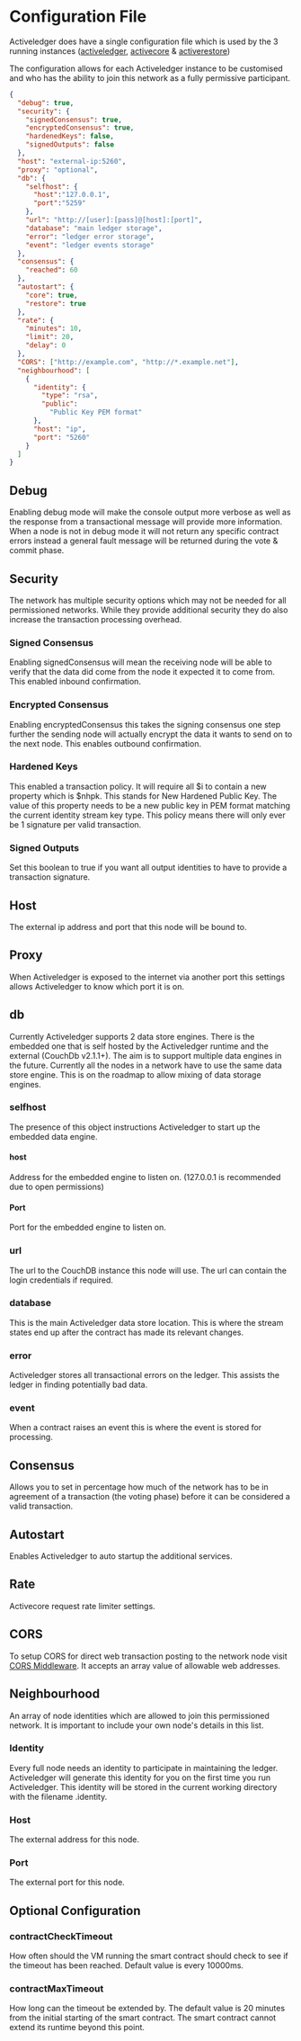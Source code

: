 # Configuration File

Activeledger does have a single configuration file which is used by the 3 running instances ([activeledger](ledger.md), [activecore](core.md) & [activerestore](restore.md))

The configuration allows for each Activeledger instance to be customised and who has the ability to join this network as a fully permissive participant.

```json
{  
  "debug": true,
  "security": {
    "signedConsensus": true,
    "encryptedConsensus": true,
    "hardenedKeys": false,
    "signedOutputs": false
  },
  "host": "external-ip:5260",
  "proxy": "optional",
  "db": {
    "selfhost": {
      "host":"127.0.0.1",
      "port":"5259"
    },
    "url": "http://[user]:[pass]@[host]:[port]",
    "database": "main ledger storage",
    "error": "ledger error storage",
    "event": "ledger events storage"
  },
  "consensus": {
    "reached": 60
  },
  "autostart": {
    "core": true,
    "restore": true
  },
  "rate": {
    "minutes": 10,
    "limit": 20,
    "delay": 0
  },
  "CORS": ["http://example.com", "http://*.example.net"],
  "neighbourhood": [
    {
      "identity": {
        "type": "rsa",
        "public":
          "Public Key PEM format"
      },
      "host": "ip",
      "port": "5260"
    }
  ]
}
```

## Debug

Enabling debug mode will make the console output more verbose as well as the response from a transactional message will provide more information. When a node is not in debug mode it will not return any specific contract errors instead a general fault message will be returned during the vote & commit phase.

## Security

The network has multiple security options which may not be needed for all permissioned networks. While they provide additional security they do also increase the transaction processing overhead.

### Signed Consensus

Enabling signedConsensus will mean the receiving node will be able to verify that the data did come from the node it expected it to come from. This enabled inbound confirmation.

### Encrypted Consensus

Enabling encryptedConsensus this takes the signing consensus one step further the sending node will actually encrypt the data it wants to send on to the next node. This enables outbound confirmation.

### Hardened Keys

This enabled a transaction policy. It will require all \$i to contain a new property which is $nhpk. This stands for New Hardened Public Key. The value of this property needs to be a new public key in PEM format matching the current identity stream key type. This policy means there will only ever be 1 signature per valid transaction.

### Signed Outputs

Set this boolean to true if you want all output identities to have to provide a transaction signature.

## Host

The external ip address and port that this node will be bound to.

## Proxy

When Activeledger is exposed to the internet via another port this settings allows Activeledger to know which port it is on.

## db

Currently Activeledger supports 2 data store engines. There is the embedded one that is self hosted by the Activeledger runtime and the external (CouchDb v2.1.1+). The aim is to support multiple data engines in the future. Currently all the nodes in a network have to use the same data store engine. This is on the roadmap to allow mixing of data storage engines.

### selfhost

The presence of this object instructions Activeledger to start up the embedded data engine.

#### host

Address for the embedded engine to listen on. (127.0.0.1 is recommended due to open permissions)

#### Port

Port for the embedded engine to listen on.

### url

The url to the CouchDB instance this node will use. The url can contain the login credentials if required.

### database

This is the main Activeledger data store location. This is where the stream states end up after the contract has made its relevant changes.

### error

Activeledger stores all transactional errors on the ledger. This assists the ledger in finding potentially bad data.

### event

When a contract raises an event this is where the event is stored for processing.

## Consensus

Allows you to set in percentage how much of the network has to be in agreement of a transaction (the voting phase) before it can be considered a valid transaction.

## Autostart

Enables Activeledger to auto startup the additional services.

## Rate

Activecore request rate limiter settings.

## CORS

To setup CORS for direct web transaction posting to the network node visit [CORS Middleware](https://github.com/Tabcorp/restify-cors-middleware/blob/master/README.md#allowed-origins). It accepts an array value of allowable web addresses.

## Neighbourhood

An array of node identities which are allowed to join this permissioned network. It is important to include your own node's details in this list.

### Identity

Every full node needs an identity to participate in maintaining the ledger. Activeledger will generate this identity for you on the first time you run Activeledger. This identity will be stored in the current working directory with the filename .identity.

### Host

The external address for this node.

### Port

The external port for this node.

## Optional Configuration

### contractCheckTimeout

How often should the VM running the smart contract should check to see if the timeout has been reached. Default value is every 10000ms.

### contractMaxTimeout

How long can the timeout be extended by. The default value is 20 minutes from the initial starting of the smart contract. The smart contract cannot extend its runtime beyond this point.